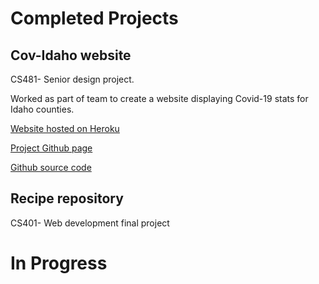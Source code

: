 # Completed Projects
## Cov-Idaho website
CS481- Senior design project.

Worked as part of team to create a website displaying Covid-19 stats for Idaho counties.

[Website hosted on Heroku](https://cov-idaho.herokuapp.com/)

[Project Github page](https://kensleemoy.github.io/SeniorDesign/)

[Github source code](https://github.com/Kensleemoy/SeniorDesign)



## Recipe repository

CS401- Web development final project




# In Progress


